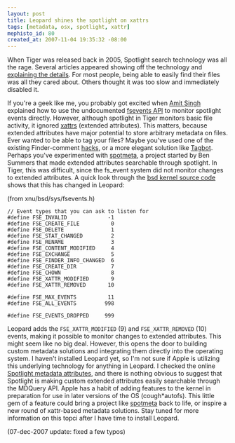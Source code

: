```yaml
--- 
layout: post
title: Leopard shines the spotlight on xattrs
tags: [metadata, osx, spotlight, xattr]
mephisto_id: 80
created_at: 2007-11-04 19:35:32 -08:00
---
```

When Tiger was released back in 2005, Spotlight search technology was all the rage.  Several articles appeared showing off the technology and [explaining the details][spotlight-details]. For most people, being able to easily find their files was all they cared about.  Others thought it was too slow and immediately disabled it.

[spotlight-details]: http://arstechnica.com/reviews/os/macosx-10-4.ars/9

If you're a geek like me, you probably got excited when [Amit Singh][singh] explained how to use the undocumented [fsevents API][fs_events] to monitor spotlight events directly. However, although spotlight in Tiger monitors basic file activity, it ignored [xattrs][] (extended attributes).  This matters, because extended attributes have major potential to store arbitrary metadata on files.  Ever wanted to be able to tag your files?  Maybe you've used one of the existing Finder-comment [hacks][], or a more elegant solution like [Tagbot][].  Perhaps you've experimented with [spotmeta][], a project started by Ben Summers that made extended attributes searchable through spotlight. In Tiger, this was difficult, since the fs_event system did not monitor changes to extended attributes. A quick look through the [bsd kernel source code][kernel] shows that this has changed in Leopard:

[singh]: http://kernelthread.com/
[xattrs]: http://arstechnica.com/reviews/os/macosx-10-4.ars/7
[fs_events]: http://www.kernelthread.com/software/fslogger/
[spotmeta]: http://www.fluffy.co.uk/spotmeta/
[kernel]: http://www.opensource.apple.com/darwinsource/10.5/xnu-1228/
[hacks]: http://lifehacker.com/software/tags/metadata-as-a-filing-system-169971.php
[Tagbot]: http://bigrobotsoftware.com/

(from xnu/bsd/sys/fsevents.h)
    
    // Event types that you can ask to listen for
    #define FSE_INVALID             -1
    #define FSE_CREATE_FILE          0
    #define FSE_DELETE               1
    #define FSE_STAT_CHANGED         2
    #define FSE_RENAME               3
    #define FSE_CONTENT_MODIFIED     4
    #define FSE_EXCHANGE             5
    #define FSE_FINDER_INFO_CHANGED  6
    #define FSE_CREATE_DIR           7
    #define FSE_CHOWN                8
    #define FSE_XATTR_MODIFIED       9
    #define FSE_XATTR_REMOVED       10

    #define FSE_MAX_EVENTS          11
    #define FSE_ALL_EVENTS         998

    #define FSE_EVENTS_DROPPED     999

Leopard adds the `FSE_XATTR_MODIFIED` (9) and `FSE_XATTR_REMOVED` (10) events, making it possible to monitor changes to extended attributes. This might seem like no big deal. However, this opens the door to building custom metadata solutions and integrating them directly into the operating system.  I haven't installed Leopard yet, so I'm not sure if Apple is utilizing this underlying technology for anything in Leopard. I checked the online [Spotlight metadata attributes][mdattrs], and there is nothing obvious to suggest that Spotlight is making custom extended attributes easily searchable through the MDQuery API.  Apple has a habit of adding features to the kernel in preparation for use in later versions of the OS (cough*autofs).  This little gem of a feature could bring a project like [spotmeta][] back to life, or inspire a new round of xattr-based metadata solutions.  Stay tuned for more information on this topci after I have time to install Leopard.

[mdattrs]: http://developer.apple.com/documentation/Carbon/Reference/MetadataAttributesRef/index.html#//apple_ref/doc/uid/TP40001689

(07-dec-2007 update: fixed a few typos)
